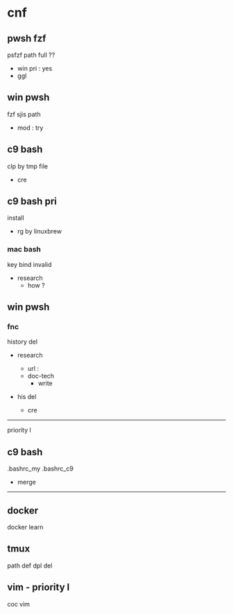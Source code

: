 
# cnf


## pwsh fzf

psfzf path full ??
- win pri : yes
- ggl

## win pwsh

fzf sjis path
- mod : try


## c9 bash

clp by tmp file
- cre


## c9 bash pri

install
- rg by linuxbrew


### mac bash

key bind invalid
- research
  - how ?


## win pwsh

### fnc

history del
- research
  - url : 
  - doc-tech
    - write

- his del
  - cre


---

priority l

## c9 bash

.bashrc_my .bashrc_c9
- merge


---

## docker

docker learn


## tmux

path def dpl del


## vim  -  priority l

coc vim



